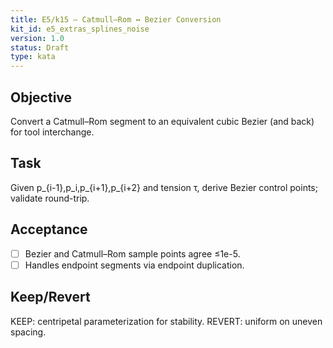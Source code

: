 ```yaml
---
title: E5/k15 — Catmull–Rom ↔ Bezier Conversion
kit_id: e5_extras_splines_noise
version: 1.0
status: Draft
type: kata
---
```

## Objective
Convert a Catmull–Rom segment to an equivalent cubic Bezier (and back) for tool interchange.
## Task
Given p_{i-1},p_i,p_{i+1},p_{i+2} and tension τ, derive Bezier control points; validate round-trip.
## Acceptance
- [ ] Bezier and Catmull–Rom sample points agree ≤1e-5.
- [ ] Handles endpoint segments via endpoint duplication.
## Keep/Revert
KEEP: centripetal parameterization for stability. REVERT: uniform on uneven spacing.